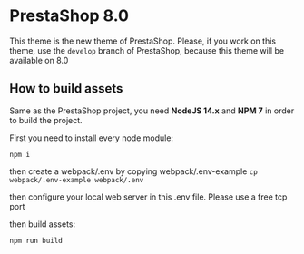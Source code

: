 # PrestaShop 8.0

This theme is the new theme of PrestaShop. Please, if you work on this theme, use the `develop` branch of PrestaShop, because this theme will be available on 8.0

## How to build assets

Same as the PrestaShop project, you need **NodeJS 14.x** and **NPM 7** in order to build the project.

First you need to install every node module:

`npm i`

then create a webpack/.env by copying webpack/.env-example
`cp webpack/.env-example webpack/.env`

then configure your local web server in this .env file. Please use a free tcp port

then build assets:

`npm run build`

